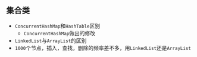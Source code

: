 ## 集合类
* `ConcurrentHashMap`和`HashTable`区别
    * `ConcurrentHashMap`做出的修改
* `LinkedList`与`ArrayList`的区别 
* `1000`个节点，插入，查找，删除的频率差不多，用`LinkedList`还是`ArrayList`




